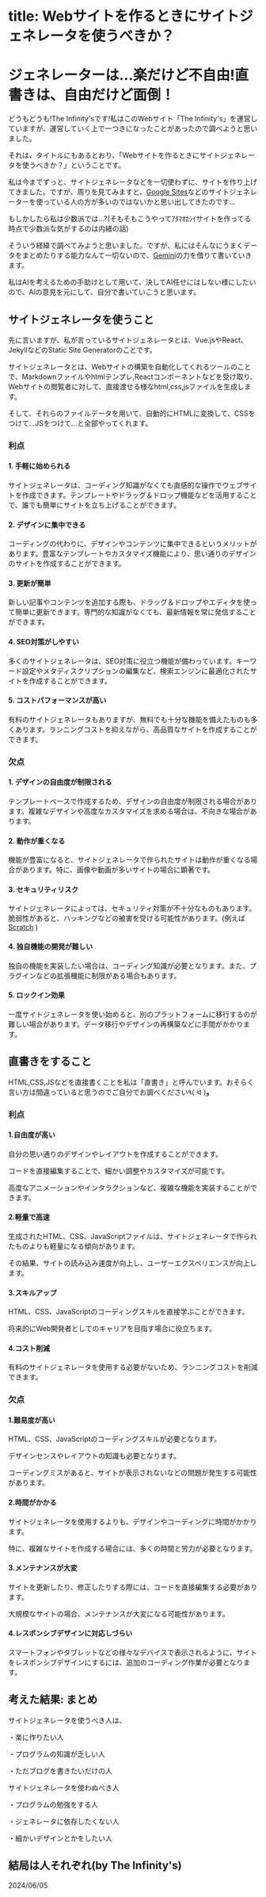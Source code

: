 # title: Webサイトを作るときにサイトジェネレータを使うべきか？
<h1>ジェネレーターは...楽だけど不自由!直書きは、自由だけど面倒！</h1>
<p>
どうもどうも!The Infinity'sです!私はこのWebサイト「The
Infinity's」を運営していますが、運営していく上で一つきになったことがあったので調べようと思いました。
</p>
<p>
それは、タイトルにもあるとおり、「Webサイトを作るときにサイトジェネレータを使うべきか？」ということです。
</p>
<p>
私は今までずっと、サイトジェネレータなどを一切使わずに、サイトを作り上げてきました。ですが、周りを見てみますと、<a
target="_parent"
href="https://sites.google.com/"
>Google Sites</a
>などのサイトジェネレーターを使っている人の方が多いのではないかと思い出してきたのです...
</p>
<p>
もしかしたら私は少数派では...?(そもそもこうやってｱﾀﾏｵｶｼｲサイトを作ってる時点で少数派な気がするのは内緒の話)
</p>
<p>
そういう経緯で調べてみようと思いました。ですが、私にはそんなにうまくデータをまとめたりする能力なんて一切ないので、<a
target="_parent"
href="https://gemini.google.com/"
>Gemini</a
>の力を借りて書いていきます。
</p>
<p>
私はAIを考えるための手助けとして用いて、決してAI任せにはしない様にしたいので、AIの意見を元にして、自分で書いていこうと思います。
</p>
<h2>サイトジェネレータを使うこと</h2>
<p>
先に言いますが、私が言っているサイトジェネレータとは、Vue.jsやReact、JekyllなどのStatic
Site Generatorのことです。
</p>
<p>
サイトジェネレータとは、Webサイトの構築を自動化してくれるツールのことで、Markdownファイルやhtmlテンプレ,Reactコンポーネントなどを受け取り、Webサイトの閲覧者に対して、直接渡せる様なhtml,css,jsファイルを生成します。
</p>
<p>
そして、それらのファイルデータを用いて、自動的にHTMLに変換して、CSSをつけて...JSをつけて...と全部やってくれます。
</p>
<h3>利点</h3>
<h4>1. 手軽に始められる</h4>
<p>
サイトジェネレータは、コーディング知識がなくても直感的な操作でウェブサイトを作成できます。テンプレートやドラッグ＆ドロップ機能などを活用することで、誰でも簡単にサイトを立ち上げることができます。
</p>
<h4>2. デザインに集中できる</h4>
<p>
コーディングの代わりに、デザインやコンテンツに集中できるというメリットがあります。豊富なテンプレートやカスタマイズ機能により、思い通りのデザインのサイトを作成することができます。
</p>
<h4>3. 更新が簡単</h4>
<p>
新しい記事やコンテンツを追加する際も、ドラッグ＆ドロップやエディタを使って簡単に更新できます。専門的な知識がなくても、最新情報を常に発信することができます。
</p>
<h4>4. SEO対策がしやすい</h4>
<p>
多くのサイトジェネレータは、SEO対策に役立つ機能が備わっています。キーワード設定やメタディスクリプションの編集など、検索エンジンに最適化されたサイトを作成することができます。
</p>
<h4>5. コストパフォーマンスが高い</h4>
<p>
有料のサイトジェネレータもありますが、無料でも十分な機能を備えたものも多くあります。ランニングコストを抑えながら、高品質なサイトを作成することができます。
</p>
<h3>欠点</h3>
<h4>1. デザインの自由度が制限される</h4>
<p>
テンプレートベースで作成するため、デザインの自由度が制限される場合があります。複雑なデザインや高度なカスタマイズを求める場合は、不向きな場合があります。
</p>
<h4>2. 動作が重くなる</h4>
<p>
機能が豊富になると、サイトジェネレータで作られたサイトは動作が重くなる場合があります。特に、画像や動画が多いサイトの場合に顕著です。
</p>
<h4>3. セキュリティリスク</h4>
<p>
サイトジェネレータによっては、セキュリティ対策が不十分なものもあります。脆弱性があると、ハッキングなどの被害を受ける可能性があります。(例えば<a
target="_parent"
href="https://scratch.mit.edu/"
>Scratch</a
>
)
</p>
<h4>4. 独自機能の開発が難しい</h4>
<p>
独自の機能を実装したい場合は、コーディング知識が必要となります。また、プラグインなどの拡張機能に制限がある場合もあります。
</p>
<h4>5. ロックイン効果</h4>
<p>
一度サイトジェネレータを使い始めると、別のプラットフォームに移行するのが難しい場合があります。データ移行やデザインの再構築などに手間がかかります。
</p>
<h2>直書きをすること</h2>
<p>
HTML,CSS,JSなどを直接書くことを私は「直書き」と呼んでいます。おそらく言い方は間違っていると思うのでご自分でお調べください٩(
ᐛ )و
</p>
<h3>利点</h3>
<h4>1.自由度が高い</h4>
<p>自分の思い通りのデザインやレイアウトを作成することができます。</p>
<p>コードを直接編集することで、細かい調整やカスタマイズが可能です。</p>
<p>
高度なアニメーションやインタラクションなど、複雑な機能を実装することができます。
</p>
<h4>2.軽量で高速</h4>
<p>
生成されたHTML、CSS、JavaScriptファイルは、サイトジェネレータで作られたものよりも軽量になる傾向があります。
</p>
<p>
その結果、サイトの読み込み速度が向上し、ユーザーエクスペリエンスが向上します。
</p>
<h4>3.スキルアップ</h4>
<p>
HTML、CSS、JavaScriptのコーディングスキルを直接学ぶことができます。
</p>
<p>将来的にWeb開発者としてのキャリアを目指す場合に役立ちます。</p>
<h4>4.コスト削減</h4>
<p>
有料のサイトジェネレータを使用する必要がないため、ランニングコストを削減できます。
</p>
<h3>欠点</h3>
<h4>1.難易度が高い</h4>
<p>HTML、CSS、JavaScriptのコーディングスキルが必要となります。</p>
<p>デザインセンスやレイアウトの知識も必要となります。</p>
<p>
コーディングミスがあると、サイトが表示されないなどの問題が発生する可能性があります。
</p>
<h4>2.時間がかかる</h4>
<p>
サイトジェネレータを使用するよりも、デザインやコーディングに時間がかかります。
</p>
<p>
特に、複雑なサイトを作成する場合には、多くの時間と労力が必要となります。
</p>
<h4>3.メンテナンスが大変</h4>
<p>
サイトを更新したり、修正したりする際には、コードを直接編集する必要があります。
</p>
<p>大規模なサイトの場合、メンテナンスが大変になる可能性があります。</p>
<h4>4.レスポンシブデザインに対応しづらい</h4>
<p>
スマートフォンやタブレットなどの様々なデバイスで表示されるように、サイトをレスポンシブデザインにするには、追加のコーディング作業が必要となります。
</p>
<h2>考えた結果: まとめ</h2>
<p>サイトジェネレータを使うべき人は、</p>
<p>・楽に作りたい人</p>
<p>・プログラムの知識が乏しい人</p>
<p>・ただブログを書きたいだけの人</p>
<p>サイトジェネレータを使わぬべき人</p>
<p>・プログラムの勉強をする人</p>
<p>・ジェネレータに依存したくない人</p>
<p>・細かいデザインとかをしたい人</p>
<h2>結局は人それぞれ(by The Infinity's)</h2>
<date>2024/06/05</date>

